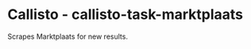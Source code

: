 Callisto - callisto-task-marktplaats
====================================

Scrapes Marktplaats for new results.

